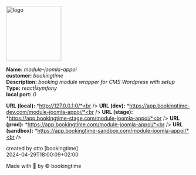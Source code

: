 <img src="https://github.com/bookingtime/module-joomla-appoi/blob/master/aws/logo_repo.png" alt="logo" width="150" height="150" />

**Name:** *module-joomla-appoi*<br >
**customer:** *bookingtime*<br />
**Description:** *booking module wrapper for CMS Wordpress with setup*<br >
**Type:** *react|symfony*<br >
**local port:** *0*<br >

**URL (local):** *http://127.0.0.1:0/*<br />
**URL (dev):** *https://app.bookingtime-dev.com/module-joomla-appoi/*<br />
**URL (stage):** *https://app.bookingtime-stage.com/module-joomla-appoi/*<br />
**URL (prod):** *https://app.bookingtime.com/module-joomla-appoi/*<br />
**URL (sandbox):** *https://app.bookingtime-sandbox.com/module-joomla-appoi/*<br />

created by otto [bookingtime]<br >
2024-04-29T18:00:09+02:00

Made with :blue_heart: by © bookingtime
